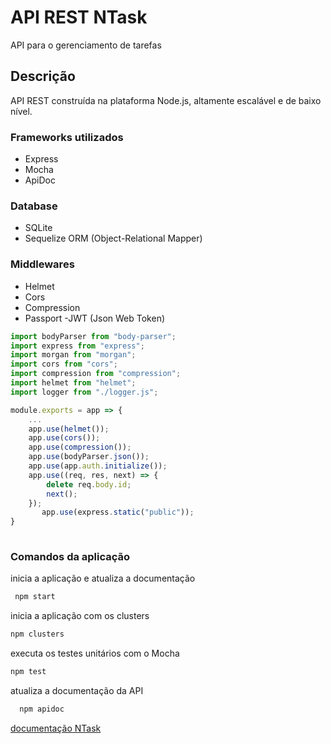 # API REST NTask
API para o gerenciamento de tarefas

## Descrição
API REST construída na plataforma Node.js, altamente escalável e de baixo nível.

### Frameworks utilizados
- Express
- Mocha
- ApiDoc

### Database
- SQLite
- Sequelize ORM (Object-Relational Mapper)

### Middlewares
- Helmet
- Cors
- Compression
- Passport -JWT (Json Web Token)

```JavaScript
import bodyParser from "body-parser";
import express from "express";
import morgan from "morgan";
import cors from "cors";
import compression from "compression";
import helmet from "helmet";
import logger from "./logger.js";

module.exports = app => {
    ...
    app.use(helmet());
    app.use(cors());
    app.use(compression());
    app.use(bodyParser.json());
    app.use(app.auth.initialize());
    app.use((req, res, next) => {
        delete req.body.id;
        next();
    });
       app.use(express.static("public"));
}
    
```

### Comandos da aplicação
inicia a aplicação e atualiza a documentação
```bash
 npm start
 ``` 
 inicia a aplicação com os clusters
 ```bash
 npm clusters
 ``` 
 executa os testes unitários com o Mocha
  ```bash
npm test
``` 
atualiza a documentação da API 
```bash
  npm apidoc
``` 
[documentação NTask](https://localhost:3000/apidoc)
